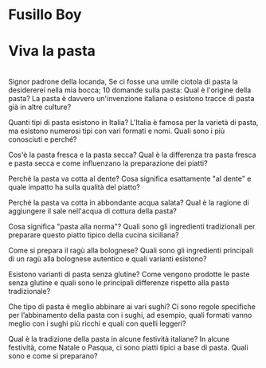# **Fusillo</span> Boy**
# Viva la pasta
<br>
Signor padrone della locanda, Se ci fosse una umile ciotola di pasta la desidererei nella mia bocca;
10 domande sulla pasta:
Qual è l'origine della pasta? La pasta è davvero un'invenzione italiana o esistono tracce di pasta già in altre culture?

Quanti tipi di pasta esistono in Italia? L'Italia è famosa per la varietà di pasta, ma esistono numerosi tipi con vari formati e nomi. Quali sono i più conosciuti e perché?

Cos'è la pasta fresca e la pasta secca? Qual è la differenza tra pasta fresca e pasta secca e come influenzano la preparazione dei piatti?

Perché la pasta va cotta al dente? Cosa significa esattamente "al dente" e quale impatto ha sulla qualità del piatto?

Perché la pasta va cotta in abbondante acqua salata? Qual è la ragione di aggiungere il sale nell'acqua di cottura della pasta?

Cosa significa "pasta alla norma"? Quali sono gli ingredienti tradizionali per preparare questo piatto tipico della cucina siciliana?

Come si prepara il ragù alla bolognese? Quali sono gli ingredienti principali di un ragù alla bolognese autentico e quali varianti esistono?

Esistono varianti di pasta senza glutine? Come vengono prodotte le paste senza glutine e quali sono le principali differenze rispetto alla pasta tradizionale?

Che tipo di pasta è meglio abbinare ai vari sughi? Ci sono regole specifiche per l’abbinamento della pasta con i sughi, ad esempio, quali formati vanno meglio con i sughi più ricchi e quali con quelli leggeri?

Qual è la tradizione della pasta in alcune festività italiane? In alcune festività, come Natale o Pasqua, ci sono piatti tipici a base di pasta. Quali sono e come si preparano?
